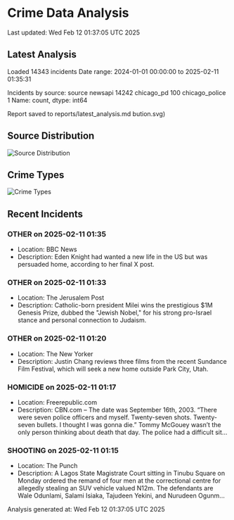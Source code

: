 # Crime Data Analysis
Last updated: Wed Feb 12 01:37:05 UTC 2025

## Latest Analysis

Loaded 14343 incidents
Date range: 2024-01-01 00:00:00 to 2025-02-11 01:35:31

Incidents by source:
source
newsapi           14242
chicago_pd          100
chicago_police        1
Name: count, dtype: int64

Report saved to reports/latest_analysis.md
bution.svg)

## Source Distribution
![Source Distribution](images/source_distribution.svg)

## Crime Types
![Crime Types](images/crime_types.svg)

## Recent Incidents

### OTHER on 2025-02-11 01:35
- Location: BBC News
- Description: Eden Knight had wanted a new life in the US but was persuaded home, according to her final X post.


### OTHER on 2025-02-11 01:33
- Location: The Jerusalem Post
- Description: Catholic-born president Milei wins the prestigious $1M Genesis Prize, dubbed the "Jewish Nobel," for his strong pro-Israel stance and personal connection to Judaism.


### OTHER on 2025-02-11 01:20
- Location: The New Yorker
- Description: Justin Chang reviews three films from the recent Sundance Film Festival, which will seek a new home outside Park City, Utah.


### HOMICIDE on 2025-02-11 01:17
- Location: Freerepublic.com
- Description: CBN.com – The date was September 16th, 2003. “There were seven police officers and myself. Twenty-seven shots. Twenty-seven bullets. I thought I was gonna die.” Tommy McGouey wasn’t the only person thinking about death that day. The police had a difficult sit…


### SHOOTING on 2025-02-11 01:15
- Location: The Punch
- Description: A Lagos State Magistrate Court sitting in Tinubu Square on Monday ordered the remand of four men at the correctional centre for allegedly stealing an SUV vehicle valued N12m. The defendants are Wale Odunlami, Salami Isiaka, Tajudeen Yekini, and Nurudeen Ogunm…

Analysis generated at: Wed Feb 12 01:37:05 UTC 2025
